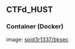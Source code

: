 ## CTFd_HUST

### Container (Docker)
image: [spid3r1337/bksec](https://hub.docker.com/repository/docker/spid3r1337/bksec)

